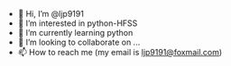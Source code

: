 - 👋 Hi, I’m @ljp9191
- 👀 I’m interested in python-HFSS
- 🌱 I’m currently learning python
- 💞️ I’m looking to collaborate on ...
- 📫 How to reach me (my email is ljp9191@foxmail.com)

<!---
ljp9191/ljp9191 is a ✨ special ✨ repository because its `README.md` (this file) appears on your GitHub profile.
You can click the Preview link to take a look at your changes.
--->
